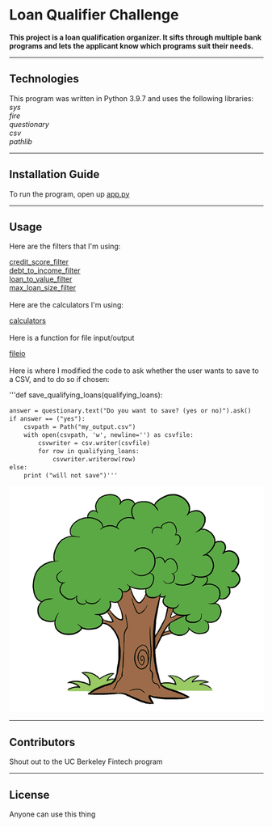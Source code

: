 # Loan Qualifier Challenge
**This project is a loan qualification organizer. It sifts through multiple bank programs and lets the applicant know which programs suit their needs.**


---

## Technologies

This program was written in Python 3.9.7 and uses the following libraries:<br />
*sys*<br />
*fire*<br />
*questionary*<br />
*csv*<br />
*pathlib*<br />


---

## Installation Guide

To run the program, open up [app.py](app.py)


---

## Usage

Here are the filters that I'm using:<br />

[credit_score_filter](qualifier/filters/credit_score.py)<br />
[debt_to_income_filter](qualifier/filters/debt_to_income.py)<br />
[loan_to_value_filter](qualifier/filters/loan_to_value.py)<br />
[max_loan_size_filter](qualifier/filters/max_loan_size.py)<br />
<br />
Here are the calculators I'm using: <br />

[calculators](qualifier/utils/calculators.py)<br />
<br />
Here is a function for file input/output <br />

[fileio](qualifier/utils/fileio.py)<br />
<br />
Here is where I modified the code to ask whether the user wants to save to a CSV, and to do so if chosen:<br />

'''def save_qualifying_loans(qualifying_loans):
 
    answer = questionary.text("Do you want to save? (yes or no)").ask()
    if answer == ("yes"):
        csvpath = Path("my_output.csv")
        with open(csvpath, 'w', newline='') as csvfile:
            csvwriter = csv.writer(csvfile)
            for row in qualifying_loans:
                csvwriter.writerow(row)
    else:
        print ("will not save")'''


![picture of a tree](tree_picture.png)

---

## Contributors

Shout out to the UC Berkeley Fintech program

---

## License

Anyone can use this thing
